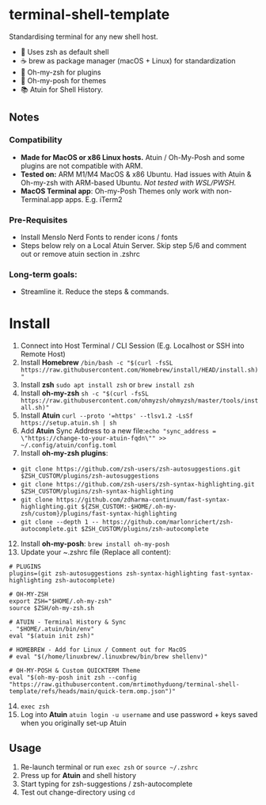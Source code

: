 # terminal-shell-template
Standardising terminal for any new shell host.
* 🐚 Uses zsh as default shell
* ☕ brew as package manager (macOS + Linux) for standardization
* 🔌 Oh-my-zsh for plugins
* 🎨 Oh-my-posh for themes
* 📚 Atuin for Shell History.

## Notes
### Compatibility
- **Made for MacOS or x86 Linux hosts.** Atuin / Oh-My-Posh and some plugins are not compatible with ARM.
- **Tested on:** ARM M1/M4 MacOS & x86 Ubuntu. Had issues with Atuin & Oh-my-zsh with ARM-based Ubuntu. _Not tested with WSL/PWSH._
- **MacOS Terminal app**: Oh-my-Posh Themes only work with non-Terminal.app apps. E.g. iTerm2

### Pre-Requisites
- Install Menslo Nerd Fonts to render icons / fonts
- Steps below rely on a Local Atuin Server. Skip step 5/6 and comment out or remove atuin section in .zshrc

### Long-term goals:
- Streamline it. Reduce the steps & commands.

# Install
1. Connect into Host Terminal / CLI Session (E.g. Localhost or SSH into Remote Host)
2. Install **Homebrew** `/bin/bash -c "$(curl -fsSL https://raw.githubusercontent.com/Homebrew/install/HEAD/install.sh)"`
3. Install **zsh** `sudo apt install zsh` or `brew install zsh`
4. Install **oh-my-zsh** `sh -c "$(curl -fsSL https://raw.githubusercontent.com/ohmyzsh/ohmyzsh/master/tools/install.sh)"`
5. Install **Atuin** `curl --proto '=https' --tlsv1.2 -LsSf https://setup.atuin.sh | sh`
6. Add **Atuin** Sync Address to a new file:`echo "sync_address = \"https://change-to-your-atuin-fqdn\"" >> ~/.config/atuin/config.toml`
7. Install **oh-my-zsh plugins**:
  - `git clone https://github.com/zsh-users/zsh-autosuggestions.git $ZSH_CUSTOM/plugins/zsh-autosuggestions`
  - `git clone https://github.com/zsh-users/zsh-syntax-highlighting.git $ZSH_CUSTOM/plugins/zsh-syntax-highlighting`
  - `git clone https://github.com/zdharma-continuum/fast-syntax-highlighting.git ${ZSH_CUSTOM:-$HOME/.oh-my-zsh/custom}/plugins/fast-syntax-highlighting`
  - `git clone --depth 1 -- https://github.com/marlonrichert/zsh-autocomplete.git $ZSH_CUSTOM/plugins/zsh-autocomplete`
12. Install **oh-my-posh**: `brew install oh-my-posh`
13. Update your ~\.zshrc file (Replace all content):

```SHELL
# PLUGINS
plugins=(git zsh-autosuggestions zsh-syntax-highlighting fast-syntax-highlighting zsh-autocomplete)

# OH-MY-ZSH
export ZSH="$HOME/.oh-my-zsh"
source $ZSH/oh-my-zsh.sh

# ATUIN - Terminal History & Sync
. "$HOME/.atuin/bin/env"
eval "$(atuin init zsh)"

# HOMEBREW - Add for Linux / Comment out for MacOS
# eval "$(/home/linuxbrew/.linuxbrew/bin/brew shellenv)"

# OH-MY-POSH & Custom QUICKTERM Theme
eval "$(oh-my-posh init zsh --config "https://raw.githubusercontent.com/mrtimothyduong/terminal-shell-template/refs/heads/main/quick-term.omp.json")"
```

14. `exec zsh`
15. Log into **Atuin** `atuin login -u username` and use password + keys saved when you originally set-up Atuin

## Usage
1. Re-launch terminal or run `exec zsh` or `source ~/.zshrc`
2. Press up for **Atuin** and shell history
3. Start typing for zsh-suggestions / zsh-autocomplete
4. Test out change-directory using `cd`

